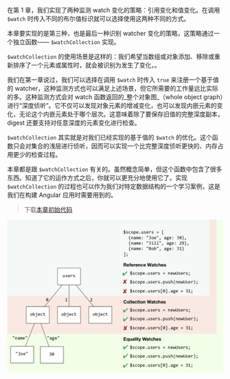 在第 1 章，我们实现了两种监测 watch 变化的策略：引用变化和值变化。在调用 `$watch` 时传入不同的布尔值标识就可以选择使用这两种不同的方式。

本章要实现的是第三种，也是最后一种识别 watcher 变化的策略，这策略通过一个独立函数—— `$watchCollection` 实现。

`$watchCollection` 的使用场景是这样的：我们希望当数组或对象添加、移除或重新排序了一个元素或属性时，就会被识别为发生了变化，。

我们在第一章说过，我们可以选择在调用 `$watch` 时传入 `true` 来注册一个基于值的 watcher，这种监测方式也可以满足上述场景，但它所需要的工作量远比实际的多。这种监测方式会对 watch 函数返回的_整个对象图_（whole object graph）进行“深度侦听”。它不仅可以发现对象元素的增减变化，也可以发现内嵌元素的变化，无论这个内嵌元素处于哪个层次。这意味着除了要保存旧值的完整深度副本， digest 还要支持对任意深度的元素变化进行检查。

`$watchCollection` 其实就是对我们已经实现的基于值的 `$watch` 的优化。这个函数只会对集合的浅层进行侦听，因而可以实现一个比完整深度侦听更快的、内存占用更少的检查过程。

本章都是跟 `$watchCollection` 有关的。虽然概念简单，但这个函数中包含了很多东西。知道了它的运作方式之后，你就可以更充分地使用它了。实现 `$watchCollection` 的过程也可以作为我们对特定数据结构的一个学习案例，这是我们在构建 Angular 应用时需要用到的。

> 下载[本章初始代码](https://github.com/teropa/build-your-own-angularjs/releases/tag/chapter3-scope-inheritance)

![](/assets/4-watching-collections/watching-collections.png)

